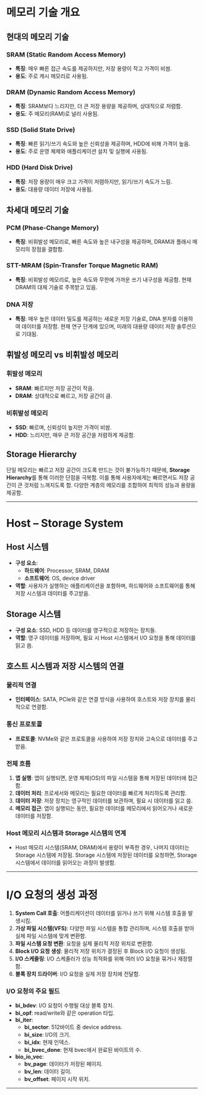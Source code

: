 # 메모리 기술 개요

## 현대의 메모리 기술

### SRAM (Static Random Access Memory)
- **특징**: 매우 빠른 접근 속도를 제공하지만, 저장 용량이 작고 가격이 비쌈.
- **용도**: 주로 캐시 메모리로 사용됨.

### DRAM (Dynamic Random Access Memory)
- **특징**: SRAM보다 느리지만, 더 큰 저장 용량을 제공하며, 상대적으로 저렴함.
- **용도**: 주 메모리(RAM)로 널리 사용됨.

### SSD (Solid State Drive)
- **특징**: 빠른 읽기/쓰기 속도와 높은 신뢰성을 제공하며, HDD에 비해 가격이 높음.
- **용도**: 주로 운영 체제와 애플리케이션 설치 및 실행에 사용됨.

### HDD (Hard Disk Drive)
- **특징**: 저장 용량이 매우 크고 가격이 저렴하지만, 읽기/쓰기 속도가 느림.
- **용도**: 대용량 데이터 저장에 사용됨.

## 차세대 메모리 기술

### PCM (Phase-Change Memory)
- **특징**: 비휘발성 메모리로, 빠른 속도와 높은 내구성을 제공하며, DRAM과 플래시 메모리의 장점을 결합함.

### STT-MRAM (Spin-Transfer Torque Magnetic RAM)
- **특징**: 비휘발성 메모리로, 높은 속도와 무한에 가까운 쓰기 내구성을 제공함. 현재 DRAM의 대체 기술로 주목받고 있음.

### DNA 저장
- **특징**: 매우 높은 데이터 밀도를 제공하는 새로운 저장 기술로, DNA 분자를 이용하여 데이터를 저장함. 현재 연구 단계에 있으며, 미래의 대용량 데이터 저장 솔루션으로 기대됨.

## 휘발성 메모리 vs 비휘발성 메모리

### 휘발성 메모리
- **SRAM**: 빠르지만 저장 공간이 작음.
- **DRAM**: 상대적으로 빠르고, 저장 공간이 큼.

### 비휘발성 메모리
- **SSD**: 빠르며, 신뢰성이 높지만 가격이 비쌈.
- **HDD**: 느리지만, 매우 큰 저장 공간을 저렴하게 제공함.

## Storage Hierarchy
단일 메모리는 빠르고 저장 공간이 크도록 만드는 것이 불가능하기 때문에, **Storage Hierarchy**를 통해 이러한 단점을 극복함. 이를 통해 사용자에게는 빠르면서도 저장 공간이 큰 것처럼 느껴지도록 함. 다양한 계층의 메모리를 조합하여 최적의 성능과 용량을 제공함.

---

# Host – Storage System

## Host 시스템
- **구성 요소**:
  - **하드웨어**: Processor, SRAM, DRAM
  - **소프트웨어**: OS, device driver
- **역할**: 사용자가 실행하는 애플리케이션을 포함하며, 하드웨어와 소프트웨어를 통해 저장 시스템과 데이터를 주고받음.

## Storage 시스템
- **구성 요소**: SSD, HDD 등 데이터를 영구적으로 저장하는 장치들.
- **역할**: 영구 데이터를 저장하며, 필요 시 Host 시스템에서 I/O 요청을 통해 데이터를 읽고 씀.

## 호스트 시스템과 저장 시스템의 연결

### 물리적 연결
- **인터페이스**: SATA, PCIe와 같은 연결 방식을 사용하여 호스트와 저장 장치를 물리적으로 연결함.

### 통신 프로토콜
- **프로토콜**: NVMe와 같은 프로토콜을 사용하여 저장 장치와 고속으로 데이터를 주고받음.

### 전체 흐름
1. **앱 실행**: 앱이 실행되면, 운영 체제(OS)의 파일 시스템을 통해 저장된 데이터에 접근함.
2. **데이터 처리**: 프로세서와 메모리는 필요한 데이터를 빠르게 처리하도록 관리함.
3. **데이터 저장**: 저장 장치는 영구적인 데이터를 보관하며, 필요 시 데이터를 읽고 씀.
4. **메모리 접근**: 앱이 실행되는 동안, 필요한 데이터를 메모리에서 읽어오거나 새로운 데이터를 저장함.

### Host 메모리 시스템과 Storage 시스템의 연계
- Host 메모리 시스템(SRAM, DRAM)에서 용량이 부족한 경우, 나머지 데이터는 Storage 시스템에 저장됨. Storage 시스템에 저장된 데이터를 요청하면, Storage 시스템에서 데이터를 읽어오는 과정이 발생함.

---

# I/O 요청의 생성 과정

1. **System Call 호출**: 어플리케이션이 데이터를 읽거나 쓰기 위해 시스템 호출을 발생시킴.
2. **가상 파일 시스템(VFS)**: 다양한 파일 시스템을 통합 관리하며, 시스템 호출을 받아 실제 파일 시스템에 맞게 변환함.
3. **파일 시스템 요청 변환**: 요청을 실제 물리적 저장 위치로 변환함.
4. **Block I/O 요청 생성**: 물리적 저장 위치가 결정된 후 Block I/O 요청이 생성됨.
5. **I/O 스케줄링**: I/O 스케줄러가 성능 최적화를 위해 여러 I/O 요청을 묶거나 재정렬함.
6. **블록 장치 드라이버**: I/O 요청을 실제 저장 장치에 전달함.

### I/O 요청의 주요 필드
- **bi_bdev**: I/O 요청이 수행될 대상 블록 장치.
- **bi_opf**: read/write와 같은 operation 타입.
- **bi_iter**:
  - **bi_sector**: 512바이트 중 device address.
  - **bi_size**: I/O의 크기.
  - **bi_idx**: 현재 인덱스.
  - **bi_bvec_done**: 현재 bvec에서 완료된 바이트의 수.
- **bio_io_vec**:
  - **bv_page**: 데이터가 저장된 페이지.
  - **bv_len**: 데이터 길이.
  - **bv_offset**: 페이지 시작 위치.

---
